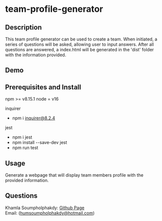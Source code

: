# team-profile-generator

## Description

This team profile generator can be used to create a team. When initiated, a series of questions will be asked, allowing user to input answers. After all questions are answered, a index.html will be generated in the 'dist' folder with the information provided.

## Demo


## Prerequisites and Install

npm >= v8.15.1
node = v16

inquirer
* npm i inquirer@8.2.4

jest
* npm i jest
* npm install --save-dev jest
* npm run test

## Usage

Generate a webpage that will display team members profile with the provided information. 

## Questions

Khamla Soumpholphakdy: [Github Page](https://github.com/soumpholphakdy)<br>
Email: (humsoumpholphakdy@hotmail.com)
